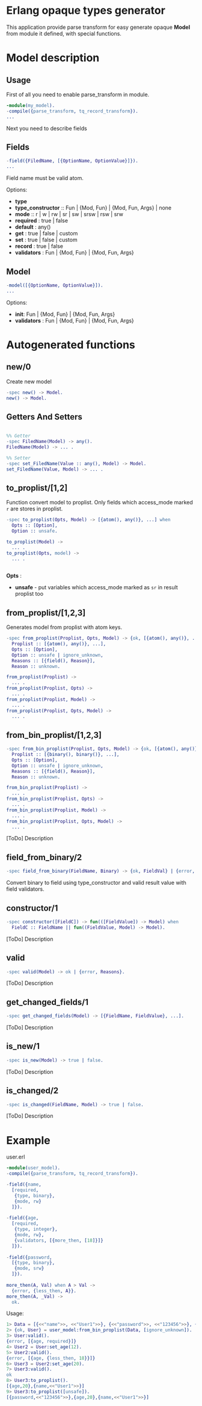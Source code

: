 Erlang opaque types generator
=====

This application provide parse transform for easy generate opaque **Model** from module it defined, with special functions.

Model description
=====

Usage
----

First of all you need to enable parse_transform in module.

```Erlang
-module(my_model).
-compile({parse_transform, tq_record_transform}).
...
```

Next you need to describe fields

Fields
----
```Erlang
-field({FiledName, [{OptionName, OptionValue}]}).
...
```
Field name must be valid atom.

Options:
  - **type** 
  - **type_constructor** :: Fun | {Mod, Fun} | {Mod, Fun, Args} | none
  - **mode** :: r | w | rw | sr | sw | srsw | rsw | srw
  - **required** : true | false
  - **default** : any()
  - **get** : true | false | custom
  - **set** : true | false | custom
  - **record** : true | false
  - **validators** : Fun | {Mod, Fun} | {Mod, Fun, Args}

Model
----
```Erlang
-model([{OptionName, OptionValue}]).
...

```

Options:
  - **init**: Fun | {Mod, Fun} | {Mod, Fun, Args}
  - **validators** : Fun | {Mod, Fun} | {Mod, Fun, Args}

Autogenerated functions
=====

new/0
----
Create new model
```Erlang 
-spec new() -> Model.
new() -> Model.
```

Getters And Setters
----

```Erlang

%% Getter
-spec FiledName(Model) -> any().
FiledName(Model) -> ... .

%% Setter
-spec set_FiledName(Value :: any(), Model) -> Model.
set_FiledName(Value, Model) -> ... .

```

to_proplist/[1,2]
----

Function convert model to proplist. Only fields which access_mode marked ```r``` are stores in proplist.

```Erlang
-spec to_proplist(Opts, Model) -> [{atom(), any()}, ...] when
  Opts :: [Option],
  Option :: unsafe.

to_proplist(Model) -> 
  ... .
to_proplist(Opts, model) -> 
  ... .
  
```
**Opts** : 
  - **unsafe** - put variables which access_mode marked as ```sr``` in result proplist too
  
from_proplist/[1,2,3]
----
Generates model from proplist with atom keys.

```Erlang
-spec from_proplist(Proplist, Opts, Model) -> {ok, [{atom(), any()}, ...]} | {error, Reasons} when
  Proplist :: [{atom(), any()}, ...],
  Opts :: [Option],
  Option :: unsafe | ignore_unknown,
  Reasons :: [{field(), Reason}],
  Reason :: unknown.

from_proplist(Proplist) -> 
  ... .
from_proplist(Proplist, Opts) -> 
  ... .
from_proplist(Proplist, Model) -> 
  ... .
from_proplist(Proplist, Opts, Model) -> 
  ... .
```

from_bin_proplist/[1,2,3]
---

```Erlang
-spec from_bin_proplist(Proplist, Opts, Model) -> {ok, [{atom(), any()}, ...]} | {error, Reasons} when
  Proplist :: [{binary(), binary()}, ...],
  Opts :: [Option],
  Option :: unsafe | ignore_unknown,
  Reasons :: [{field(), Reason}],
  Reason :: unknown.

from_bin_proplist(Proplist) -> 
  ... .
from_bin_proplist(Proplist, Opts) -> 
  ... .
from_bin_proplist(Proplist, Model) -> 
  ... .
from_bin_proplist(Proplist, Opts, Model) -> 
  ... .
```

[ToDo] Description

field_from_binary/2
---
```Erlang
-spec field_from_binary(FieldName, Binary) -> {ok, FieldVal} | {error, Reason}.
```

Convert binary to field using type_constructor and valid result value with field validators.

constructor/1
----

```Erlang 
-spec constructor([FieldC]) -> fun(([FieldValue]) -> Model) when
  FieldC :: FieldName || fun((FieldValue, Model) -> Model).
```

[ToDo] Description

valid
----

```Erlang 
-spec valid(Model) -> ok | {error, Reasons}.
```

[ToDo] Description

get_changed_fields/1
---

```Erlang 
-spec get_changed_fields(Model) -> [{FieldName, FieldValue}, ...].
```

[ToDo] Description

is_new/1
---

```Erlang 
-spec is_new(Model) -> true | false.
```

[ToDo] Description

is_changed/2
---

```Erlang 
-spec is_changed(FieldName, Model) -> true | false.
```

[ToDo] Description

Example
=======

user.erl

```Erlang
-module(user_model).
-compile({parse_transform, tq_record_transform}).

-field({name, 
  [required,
   {type, binary},
   {mode, rw}
  ]}).
  
-field({age, 
  [required,
   {type, integer},
   {mode, rw},
   {validators, [{more_then, [18]}]}
  ]}).
  
-field({password, 
  [{type, binary},
   {mode, srw}
  ]}).
  
more_then(A, Val) when A > Val -> 
  {error, {less_then, A}}.
more_then(A, _Val) ->
  ok.

```

Usage:
```Erlang
1> Data = [{<<"name">>, <<"User1">>}, {<<"password">>, <<"123456">>}, {<<"unknown_data">>, <<"qwerty">>}].
2> {ok, User} = user_model:from_bin_proplist(Data, [ignore_unknown]).
3> User:valid().
{error, [{age, required}]}
4> User2 = User:set_age(12).
5> User2:valid().
{error, [{age, {less_then, 18}}]}
6> User3 = User2:set_age(20).
7> User3:valid().
ok
8> User3:to_proplist().
[{age,20},{name,<<"User1">>}]
9> User3:to_proplist([unsafe]).
[{password,<<"123456">>},{age,20},{name,<<"User1">>}]

```
